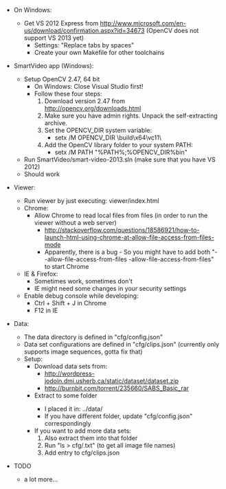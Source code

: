- On Windows:
	- Get VS 2012 Express from http://www.microsoft.com/en-us/download/confirmation.aspx?id=34673 (OpenCV does not support VS 2013 yet)
		- Settings: "Replace tabs by spaces" 
		- Create your own Makefile for other toolchains
	
- SmartVideo app (Windows):
	- Setup OpenCV 2.47, 64 bit
		- On Windows: Close Visual Studio first!
		- Follow these four steps:
			1. Download version 2.47 from http://opencv.org/downloads.html
			2. Make sure you have admin rights. Unpack the self-extracting archive.
			3. Set the OPENCV_DIR system variable:
				- setx /M OPENCV_DIR <open-cv install path>\build\x64\vc11\
			4. Add the OpenCV library folder to your system PATH:
				- setx /M PATH "%PATH%;%OPENCV_DIR%bin\"
	- Run SmartVideo/smart-video-2013.sln (make sure that you have VS 2012)
	- Should work
	
- Viewer:
	- Run viewer by just executing: viewer/index.html
	- Chrome: 
		- Allow Chrome to read local files from files (in order to run the viewer without a web server)
			- http://stackoverflow.com/questions/18586921/how-to-launch-html-using-chrome-at-allow-file-access-from-files-mode
			- Apparently, there is a bug - So you might have to add both "--allow-file-access-from-files -allow-file-access-from-files" to start Chrome
	- IE & Firefox:
		- Sometimes work, sometimes don't
		- IE might need some changes in your security settings
	- Enable debug console while developing:
		- Ctrl + Shift + J in Chrome
		- F12 in IE

- Data:
	- The data directory is defined in "cfg/config.json"
	- Data set configurations are defined in "cfg/clips.json" (currently only supports image sequences, gotta fix that)
	- Setup:
		- Download data sets from:
			- http://wordpress-jodoin.dmi.usherb.ca/static/dataset/dataset.zip
			- http://burnbit.com/torrent/235660/SABS_Basic_rar
		- Extract to some folder <data-root>
			- I placed it in: ../data/
			- If you have different folder, update "cfg/config.json" correspondingly
		- If you want to add more data sets:
			1. Also extract them into that folder
			2. Run "ls > cfg/<datasetname>.txt" (to get all image file names)
			3. Add entry to cfg/clips.json
- TODO
	- a lot more...